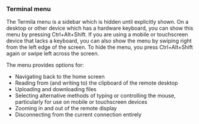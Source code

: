 ### Terminal menu
The Termila menu is a sidebar which is hidden until explicitly shown. On a desktop or other device which has a hardware keyboard, you can show this menu by pressing Ctrl+Alt+Shift. If you are using a mobile or touchscreen device that lacks a keyboard, you can also show the menu by swiping right from the left edge of the screen. To hide the menu, you press Ctrl+Alt+Shift again or swipe left across the screen.

The menu provides options for:

* Navigating back to the home screen
* Reading from (and writing to) the clipboard of the remote desktop
* Uploading and downloading files
* Selecting alternative methods of typing or controlling the mouse, particularly for use on mobile or touchscreen devices
* Zooming in and out of the remote display
* Disconnecting from the current connection entirely
